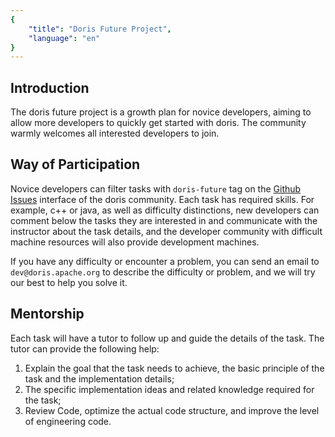 ```yaml
---
{
    "title": "Doris Future Project",
    "language": "en"
}
---
```


<!--
Licensed to the Apache Software Foundation (ASF) under one
or more contributor license agreements.  See the NOTICE file
distributed with this work for additional information
regarding copyright ownership.  The ASF licenses this file
to you under the Apache License, Version 2.0 (the
"License"); you may not use this file except in compliance
with the License.  You may obtain a copy of the License at

  http://www.apache.org/licenses/LICENSE-2.0

Unless required by applicable law or agreed to in writing,
software distributed under the License is distributed on an
"AS IS" BASIS, WITHOUT WARRANTIES OR CONDITIONS OF ANY
KIND, either express or implied.  See the License for the
specific language governing permissions and limitations
under the License.
-->


## Introduction

The doris future project is a growth plan for novice developers, aiming to allow more developers to quickly get started with doris. The community warmly welcomes all interested developers to join.

## Way of Participation

Novice developers can filter tasks with `doris-future` tag on the [Github Issues](https://github.com/apache/doris/issues) interface of the doris community. Each task has required skills. For example, c++ or java, as well as difficulty distinctions, new developers can comment below the tasks they are interested in and communicate with the instructor about the task details, and the developer community with difficult machine resources will also provide development machines.

If you have any difficulty or encounter a problem, you can send an email to `dev@doris.apache.org` to describe the difficulty or problem, and we will try our best to help you solve it.

## Mentorship

Each task will have a tutor to follow up and guide the details of the task. The tutor can provide the following help: 
1. Explain the goal that the task needs to achieve, the basic principle of the task and the implementation details; 
2. The specific implementation ideas and related knowledge required for the task; 
3. Review Code, optimize the actual code structure, and improve the level of engineering code.
